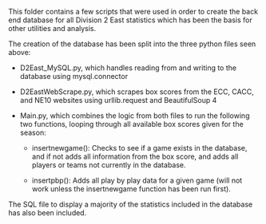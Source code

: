 This folder contains a few scripts that were used in order to create the back end database for all Division 2 East statistics which has been the basis for other utilities and analysis.

The creation of the database has been split into the three python files seen above:


- D2East_MySQL.py, which handles reading from and writing to the database using mysql.connector
- D2EastWebScrape.py, which scrapes box scores from the ECC, CACC, and NE10 websites using urllib.request and BeautifulSoup 4
- Main.py, which combines the logic from both files to run the following two functions, looping through all available box scores given for the season:

     - insertnewgame(): Checks to see if a game exists in the database, and if not adds all information from the box score, and adds all players or teams not currently in the database.

     - insertpbp(): Adds all play by play data for a given game (will not work unless the insertnewgame function has been run first).

The SQL file to display a majority of the statistics included in the database has also been included.
